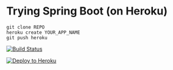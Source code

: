 # Trying Spring Boot (on Heroku)

```
git clone REPO
heroku create YOUR_APP_NAME
git push heroku
```

[![Build Status](https://travis-ci.org/bonifaido/try-spring-boot.svg?branch=master)](https://travis-ci.org/bonifaido/try-spring-boot)

[![Deploy to Heroku](https://www.herokucdn.com/deploy/button.png)](https://heroku.com/deploy)
